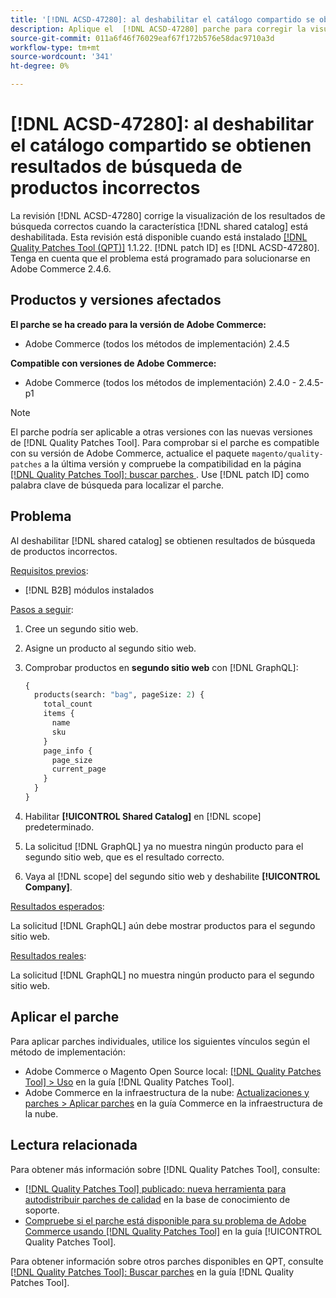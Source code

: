 ```yaml
---
title: '[!DNL ACSD-47280]: al deshabilitar el catálogo compartido se obtienen resultados de búsqueda de productos incorrectos'
description: Aplique el  [!DNL ACSD-47280] parche para corregir la visualización de los resultados de búsqueda correctos cuando la función de catálogo compartido esté deshabilitada.
source-git-commit: 011a6f46f76029eaf67f172b576e58dac9710a3d
workflow-type: tm+mt
source-wordcount: '341'
ht-degree: 0%

---
```


# [!DNL ACSD-47280]: al deshabilitar el catálogo compartido se obtienen resultados de búsqueda de productos incorrectos

La revisión [!DNL ACSD-47280] corrige la visualización de los resultados de búsqueda correctos cuando la característica [!DNL shared catalog] está deshabilitada. Esta revisión está disponible cuando está instalado [[!DNL Quality Patches Tool (QPT)]](https://experienceleague.adobe.com/es/docs/commerce-operations/tools/quality-patches-tool/quality-patches-tool-to-self-serve-quality-patches) 1.1.22. [!DNL patch ID] es [!DNL ACSD-47280]. Tenga en cuenta que el problema está programado para solucionarse en Adobe Commerce 2.4.6.

## Productos y versiones afectados

**El parche se ha creado para la versión de Adobe Commerce:**
* Adobe Commerce (todos los métodos de implementación) 2.4.5

**Compatible con versiones de Adobe Commerce:**
* Adobe Commerce (todos los métodos de implementación) 2.4.0 - 2.4.5-p1

>[!NOTE]
>
>El parche podría ser aplicable a otras versiones con las nuevas versiones de [!DNL Quality Patches Tool]. Para comprobar si el parche es compatible con su versión de Adobe Commerce, actualice el paquete `magento/quality-patches` a la última versión y compruebe la compatibilidad en la página [[!DNL Quality Patches Tool]: buscar parches ](https://experienceleague.adobe.com/tools/commerce-quality-patches/index.html?lang=es). Use [!DNL patch ID] como palabra clave de búsqueda para localizar el parche.

## Problema

Al deshabilitar [!DNL shared catalog] se obtienen resultados de búsqueda de productos incorrectos.

<u>Requisitos previos</u>:

* [!DNL B2B] módulos instalados

<u>Pasos a seguir</u>:

1. Cree un segundo sitio web.
1. Asigne un producto al segundo sitio web.
1. Comprobar productos en **segundo sitio web** con [!DNL GraphQL]:

   ```GraphQL
   {
     products(search: "bag", pageSize: 2) {
       total_count
       items {
         name
         sku
       }
       page_info {
         page_size
         current_page
       }
     }
   }
   ```

1. Habilitar **[!UICONTROL Shared Catalog]** en [!DNL scope] predeterminado.
1. La solicitud [!DNL GraphQL] ya no muestra ningún producto para el segundo sitio web, que es el resultado correcto.
1. Vaya al [!DNL scope] del segundo sitio web y deshabilite **[!UICONTROL Company]**.

<u>Resultados esperados</u>:

La solicitud [!DNL GraphQL] aún debe mostrar productos para el segundo sitio web.

<u>Resultados reales</u>:

La solicitud [!DNL GraphQL] no muestra ningún producto para el segundo sitio web.

## Aplicar el parche

Para aplicar parches individuales, utilice los siguientes vínculos según el método de implementación:

* Adobe Commerce o Magento Open Source local: [[!DNL Quality Patches Tool] > Uso](/help/tools/quality-patches-tool/usage.md) en la guía [!DNL Quality Patches Tool].
* Adobe Commerce en la infraestructura de la nube: [Actualizaciones y parches > Aplicar parches](https://experienceleague.adobe.com/docs/commerce-cloud-service/user-guide/develop/upgrade/apply-patches.html?lang=es) en la guía Commerce en la infraestructura de la nube.

## Lectura relacionada

Para obtener más información sobre [!DNL Quality Patches Tool], consulte:

* [[!DNL Quality Patches Tool] publicado: nueva herramienta para autodistribuir parches de calidad](https://experienceleague.adobe.com/es/docs/commerce-operations/tools/quality-patches-tool/quality-patches-tool-to-self-serve-quality-patches) en la base de conocimiento de soporte.
* [Compruebe si el parche está disponible para su problema de Adobe Commerce usando [!DNL Quality Patches Tool]](/help/tools/quality-patches-tool/patches-available-in-qpt/check-patch-for-magento-issue-with-magento-quality-patches.md) en la guía [!UICONTROL Quality Patches Tool].


Para obtener información sobre otros parches disponibles en QPT, consulte [[!DNL Quality Patches Tool]: Buscar parches](https://experienceleague.adobe.com/tools/commerce-quality-patches/index.html?lang=es) en la guía [!DNL Quality Patches Tool].

